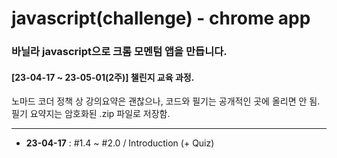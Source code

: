 # javascript(challenge) - chrome app
### 바닐라 javascript으로 크롬 모멘텀 앱을 만듭니다.  
#### [23-04-17 ~ 23-05-01(2주)] 챌린지 교육 과정.  
  
노마드 코더 정책 상 강의요약은 괜찮으나, 코드와 필기는 공개적인 곳에 올리면 안 됨.  
필기 요약지는 암호화된 .zip 파일로 저장함.

---

- **23-04-17** : #1.4 ~ #2.0 / Introduction (+ Quiz)